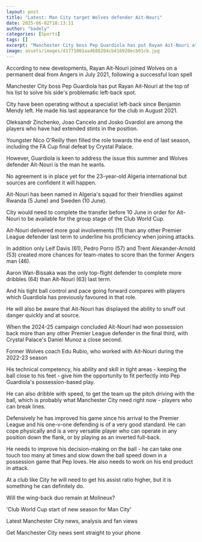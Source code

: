 ```yaml
---
layout: post
title: "Latest: Man City target Wolves defender Ait-Nouri"
date: 2025-06-02T18:13:11
author: "badely"
categories: [Sports]
tags: []
excerpt: "Manchester City boss Pep Guardiola has put Rayan Ait-Nouri at the top of his list to solve his side's problematic left-back spot."
image: assets/images/d1771001aa4688204cb416920ecb01cb.jpg
---
```


According to new developments, Rayan Ait-Nouri joined Wolves on a permanent deal from Angers in July 2021, following a successful loan spell

Manchester City boss Pep Guardiola has put Rayan Ait-Nouri at the top of his list to solve his side's problematic left-back spot.

City have been operating without a specialist left-back since Benjamin Mendy left. He made his last appearance for the club in August 2021.

Oleksandr Zinchenko, Joao Cancelo and Josko Gvardiol are among the players who have had extended stints in the position.

Youngster Nico O'Reilly then filled the role towards the end of last season, including the FA Cup final defeat by Crystal Palace.

However, Guardiola is keen to address the issue this summer and Wolves defender Ait-Nouri is the man he wants.

No agreement is in place yet for the 23-year-old Algeria international but sources are confident it will happen.

Ait-Nouri has been named in Algeria's squad for their friendlies against Rwanda (5 June) and Sweden (10 June).

City would need to complete the transfer before 10 June in order for Ait-Nouri to be available for the group stage of the Club World Cup.

Ait-Nouri delivered more goal involvements (11) than any other Premier League defender last term to underline his proficiency when joining attacks.

In addition only Leif Davis (61), Pedro Porro (57) and Trent Alexander-Arnold (53) created more chances for team-mates to score than the former Angers man (46).

Aaron Wan-Bissaka was the only top-flight defender to complete more dribbles (64) than Ait-Nouri (63) last term. 

And his tight ball control and pace going forward compares with players which Guardiola has previously favoured in that role.

He will also be aware that Ait-Nouri has displayed the ability to snuff out danger quickly and at source. 

When the 2024-25 campaign concluded Ait-Nouri had won possession back more than any other Premier League defender in the final third, with Crystal Palace's Daniel Munoz a close second.

Former Wolves coach Edu Rubio, who worked with Ait-Nouri during the 2022-23 season

His technical competency, his ability and skill in tight areas - keeping the ball close to his feet - give him the opportunity to fit perfectly into Pep Guardiola's possession-based play. 

He can also dribble with speed, to get the team up the pitch driving with the ball, which is probably what Manchester City need right now - players who can break lines. 

Defensively he has improved his game since his arrival to the Premier League and his one-v-one defending is of a very good standard. He can cope physically and is a very versatile player who can operate in any position down the flank, or by playing as an inverted full-back.

He needs to improve his decision-making on the ball - he can take one touch too many at times and slow down the ball speed down in a possession game that Pep loves. He also needs to work on his end product in attack. 

At a club like City he will need to get his assist ratio higher, but it is something he can definitely do.

Will the wing-back duo remain at Molineux?

'Club World Cup start of new season for Man City'

Latest Manchester City news, analysis and fan views

Get Manchester City news sent straight to your phone

